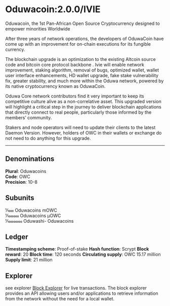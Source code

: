 Oduwacoin:2.0.0/IVIE
=====================================

Oduwacoin, the 1st Pan-African Open Source Cryptocurrency designed to empower minorities Worldwide

After three years of network operations, the developers of OduwaCoin have come up with an improvement for on-chain executions for its fungible currency.

The blockchain upgrade is an optimization to the existing Altcoin source code and bitcoin core protocol backbone . Ivie will enable network improvement, staking algorithm, removal of bugs, optimized wallet, wallet user interface enhancements, HD wallet upgrade, fake stake vulnerability fix, greater stability, and much more within the Oduwa network, powered by its native cryptocurrency known as OduwaCoin.

Oduwa Core network contributors find it very important to keep its competitive culture alive as a non-correlative asset. This upgraded version will highlight a critical step in the journey to deliver blockchain applications that directly connect to real people, particularly those informed by the members’ community.

Stakers and node operators will need to update their clients to the latest Daemon Version. However, holders of OWC in their wallets or exchange do not need to do anything for this upgrade.


---

## Denominations  
**Plural**: Oduwacoins  
**Code**: OWC  
**Precision**:	10-8

## Subunits	
1⁄1000	Oduwacoins mOWC  
1⁄1000000	Oduwacoins µOWC  
1⁄100000000	Oduwashi- Oduwacoins  


## Ledger
**Timestamping scheme**: Proof-of-stake
**Hash function**: Scrypt
**Block reward**:	20
**Block time**:	120 seconds
**Circulating supply**:	OWC 15.17 million
**Supply limit**:	21 million

## Explorer
see explorer [Block Explorer](https://oduwaexplorer.com) for live transactions. The block explorer provides an API allowing users and/or applications to retrieve information from the network without the need for a local wallet.
